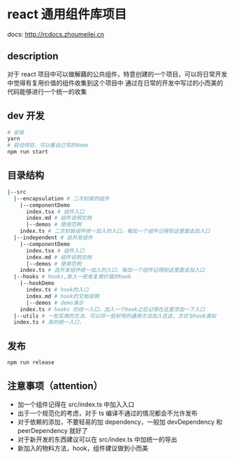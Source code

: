 # react 通用组件库项目

docs: http://rcdocs.zhoumeilei.cn

## description

对于 react 项目中可以做解藕的公共组件，特意创建的一个项目，可以将日常开发中觉得有复用价值的组件收集到这个项目中
通过在日常的开发中写过的小而美的代码能够进行一个统一的收集

## dev 开发

```bash
# 安装
yarn
# 启动项目，可以看自己写的demo
npm run start

```

## 目录结构

```bash
|--src
  |--encapsulation # 二次封装的组件
    |--componentDemo
      index.tsx # 组件入口
      index.md # 组件说明文档
      |--demos # 使用范例
    index.ts # 二次封装组件统一加入的入口，每加一个组件记得到这里面去加入口
  |--independent # 自开发组件
    |--componentDemo
      index.tsx # 组件入口
      index.md # 组件说明文档
      |--demos # 使用范例
    index.ts # 自开发组件统一加入的入口，每加一个组件记得到这里面去加入口
  |--hooks # hooks,放入一些有复用价值的hook
    |--hookDemo
      index.ts # hook的入口
      index.md # hook的文档说明
      |--demos # demo演示
    index.ts # hooks 的统一入口，加入一个hook之后记得在这里添加一下入口
  |--utils # 一些实用的方法，可以将一些好用的通用方法加入在这，方式与hook类似
  index.ts # 库的统一入口，
```

## 发布

```bash
npm run release
```

## 注意事项（attention）

- 加一个组件记得在 src/index.ts 中加入入口
- 出于一个规范化的考虑，对于 ts 编译不通过的情况都会不允许发布
- 对于依赖的添加，不要轻易的加 dependency，一般加 devDependency 和 peerDependency 就好了
- 对于新开发的东西建议可以在 src/index.ts 中加统一的导出
- 新加入的物料方法，hook，组件建议做到小而美
